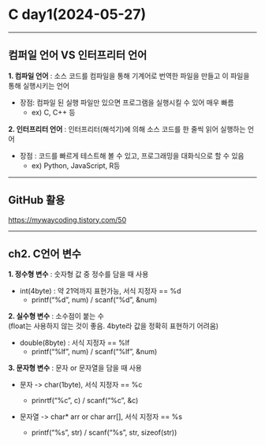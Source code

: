 # C day1(2024-05-27)
---
## 컴퍼일 언어 VS 인터프리터 언어

**1. 컴파일 언어** : 소스 코드를 컴파일을 통해 기계어로 번역한 파일을 만들고 이 파일을 통해 실행시키는 언어
   * 장점: 컴파일 된 실행 파일만 있으면 프로그램을 실행시킬 수 있어 매우 빠름
     * ex) C, C++ 등

**2. 인터프리터 언어** : 인터프리터(해석기)에 의해 소스 코드를 한 줄씩 읽어 실행하는 언어
   * 장점 : 코드를 빠르게 테스트해 볼 수 있고, 프로그래밍을 대화식으로 할 수 있음 
     * ex) Python, JavaScript, R등   

---
## GitHub 활용

<https://mywaycoding.tistory.com/50>   

---
## ch2. C언어 변수

**1. 정수형 변수** : 숫자형 값 중 정수를 담을 때 사용
   * int(4byte) : 약 21억까지 표현가능, 서식 지정자 == %d
     * printf(“%d”, num) / scanf(“%d”, &num)

**2. 실수형 변수** : 소수점이 붙는 수  
   (float는 사용하지 않는 것이 좋음. 4byte라 값을 정확히 표현하기 어려움)
   * double(8byte) : 서식 지정자 == %lf 
     * printf(“%lf”, num) / scanf(“%lf”, &num)


**3. 문자형 변수** : 문자 or 문자열을 담을 때 사용
   * 문자 -> char(1byte), 서식 지정자 == %c
     * prinrtf(“%c”, c) / scanf(“%c”, &c)

   * 문자열 -> char* arr or char arr[], 서식 지정자 == %s
     * printf(“%s”, str) / scanf(“%s”, str, sizeof(str))
